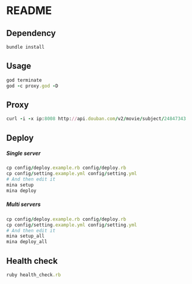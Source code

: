# README

## Dependency

```ruby
bundle install
```

## Usage

```ruby
god terminate
god -c proxy.god -D
```

## Proxy

```ruby
curl -i -x ip:8008 http://api.douban.com/v2/movie/subject/24847343
```

## Deploy

##### Single server

```ruby
cp config/deploy.example.rb config/deploy.rb
cp config/setting.example.yml config/setting.yml
# And then edit it
mina setup
mina deploy
```

##### Multi servers

```ruby
cp config/deploy.example.rb config/deploy.rb
cp config/setting.example.yml config/setting.yml
# And then edit it
mina setup_all
mina deploy_all
```

## Health check

```ruby
ruby health_check.rb
```
